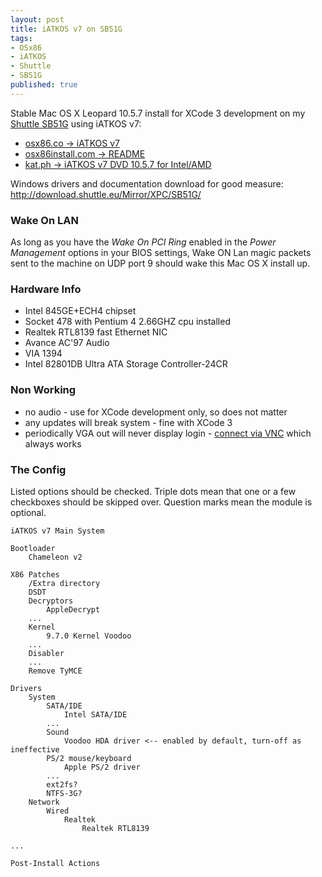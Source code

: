 ```yaml
---
layout: post
title: iATKOS v7 on SB51G
tags:
- OSx86
- iATKOS
- Shuttle
- SB51G
published: true
---
```

Stable Mac OS X Leopard 10.5.7 install for XCode 3 development on my
[Shuttle SB51G](http://www.shuttle.eu/_archive/older/en/sb51g.htm)
using iATKOS v7:

- [osx86.co -> iATKOS v7](http://osx86.co/f36/iatkos-v7-t3199/)
- [osx86install.com -> README](http://www.osx86install.com/support/38-iatkos-v7-readme.html)
- [kat.ph -> iATKOS v7 DVD 10.5.7 for Intel/AMD](http://kat.ph/iatkos-v7-dvd-10-5-7-for-intel-amd-t2718902.html)

Windows drivers and documentation download for good measure: <http://download.shuttle.eu/Mirror/XPC/SB51G/>


### Wake On LAN

As long as you have the _Wake On PCI Ring_ enabled in the _Power Management_ options
in your BIOS settings, Wake ON Lan magic packets sent to the machine on UDP port 9
should wake this Mac OS X install up.


### Hardware Info

- Intel 845GE+ECH4 chipset
- Socket 478 with Pentium 4 2.66GHZ cpu installed
- Realtek RTL8139 fast Ethernet NIC
- Avance AC\'97 Audio
- VIA 1394
- Intel 82801DB Ultra ATA Storage Controller-24CR


### Non Working

- no audio - use for XCode development only, so does not matter
- any updates will break system - fine with XCode 3
- periodically VGA out will never display login - [connect via VNC](http://lifehacker.com/319528/remote-control-leopard-with-tightvnc) which always works


### The Config

Listed options should be checked. Triple dots mean that one or a few
checkboxes should be skipped over. Question marks mean the module is optional.

    iATKOS v7 Main System
    
    Bootloader
        Chameleon v2
    
    X86 Patches
        /Extra directory
        DSDT
        Decryptors
            AppleDecrypt
        ...
        Kernel
            9.7.0 Kernel Voodoo
        ...
        Disabler
        ...
        Remove TyMCE
    
    Drivers
        System
            SATA/IDE
                Intel SATA/IDE
            ...
            Sound
                Voodoo HDA driver <-- enabled by default, turn-off as ineffective
            PS/2 mouse/keyboard
                Apple PS/2 driver
            ...
            ext2fs?
            NTFS-3G?
        Network
            Wired
                Realtek
                    Realtek RTL8139
    
    ...
    
    Post-Install Actions
